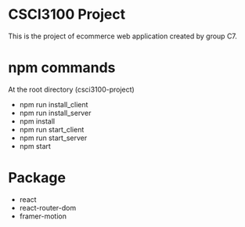 # CSCI3100 Project

This is the project of ecommerce web application created by group C7. 


# npm commands
At the root directory (csci3100-project)
- npm run install_client
- npm run install_server
- npm install
- npm run start_client
- npm run start_server
- npm start

# Package
- react
- react-router-dom
- framer-motion
